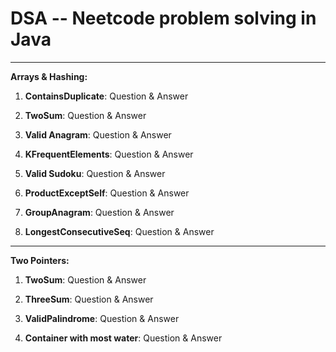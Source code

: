<div>
<style>
	a {
      text-decoration: none;
   }
</style>
</div>

# DSA --  <a href="https://neetcode.io/roadmap">Neetcode</a> problem solving in Java

--------------------------------------------------------------------------------------------------------

**Arrays & Hashing:**

1. **ContainsDuplicate**: <a href="https://leetcode.com/problems/contains-duplicate/">Question</a>
     & <a href="https://github.com/sureshbabk19698/DataStructuresAndAlgo/blob/main/src/main/java/org/sk/arraysAndHashing/ContainsDuplicate.java">Answer</a>
     
2. **TwoSum**: <a href="https://leetcode.com/problems/two-sum/">Question</a>
     & <a href="https://github.com/sureshbabk19698/DataStructuresAndAlgo/blob/main/src/main/java/org/sk/arraysAndHashing/TwoSum.java">Answer</a>
     
3. **Valid Anagram**: <a href="https://leetcode.com/problems/valid-anagram/">Question</a>
     & <a href="https://github.com/sureshbabk19698/DataStructuresAndAlgo/blob/main/src/main/java/org/sk/arraysAndHashing/IsAnagram.java">Answer</a>
     
4. **KFrequentElements**: <a href="https://leetcode.com/problems/top-k-frequent-elements/">Question</a>
     & <a href="https://github.com/sureshbabk19698/DataStructuresAndAlgo/blob/main/src/main/java/org/sk/arraysAndHashing/KFrequentElements.java">Answer</a> 
    
5. **Valid Sudoku**: <a href="https://leetcode.com/problems/valid-sudoku/">Question</a>
     & <a href="https://github.com/sureshbabk19698/DataStructuresAndAlgo/blob/main/src/main/java/org/sk/arraysAndHashing/ValidateSudoku.java">Answer</a> 
         
6. **ProductExceptSelf**: <a href="https://leetcode.com/problems/product-of-array-except-self/">Question</a>
     & <a href="https://github.com/sureshbabk19698/DataStructuresAndAlgo/blob/main/src/main/java/org/sk/arraysAndHashing/ProductExceptSelf.java">Answer</a> 
              
7. **GroupAnagram**: <a href="https://leetcode.com/problems/group-anagrams/">Question</a>
     & <a href="https://github.com/sureshbabk19698/DataStructuresAndAlgo/blob/main/src/main/java/org/sk/arraysAndHashing/GroupAnagram.java">Answer</a>
                   
8. **LongestConsecutiveSeq**: <a href="https://leetcode.com/problems/longest-consecutive-sequence/">Question</a>
     & <a href="https://github.com/sureshbabk19698/DataStructuresAndAlgo/blob/main/src/main/java/org/sk/arraysAndHashing/LongestConsecutiveSeq.java">Answer</a>
     
--------------------------------------------------------------------------------------------------------
**Two Pointers:**

1. **TwoSum**: <a href="https://leetcode.com/problems/two-sum-ii-input-array-is-sorted/">Question</a>
     & <a href="https://github.com/sureshbabk19698/DataStructuresAndAlgo/blob/main/src/main/java/org/sk/twopointers/TwoSum.java">Answer</a>
     
 2. **ThreeSum**: <a href="https://leetcode.com/problems/3sum/">Question</a>
     & <a href="https://github.com/sureshbabk19698/DataStructuresAndAlgo/blob/main/src/main/java/org/sk/twopointers/ThreeSum.java">Answer</a>
          
 3. **ValidPalindrome**: <a href="https://leetcode.com/problems/valid-palindrome/">Question</a>
     & <a href="https://github.com/sureshbabk19698/DataStructuresAndAlgo/blob/main/src/main/java/org/sk/twopointers/ValidPalindrome.java">Answer</a>

4. **Container with most water**: <a href="https://leetcode.com/problems/container-with-most-water/">Question</a> & <a href="https://github.com/sureshbabk19698/DataStructuresAndAlgo/blob/main/src/main/java/org/sk/twopointers/MaxArea.java">Answer</a>  